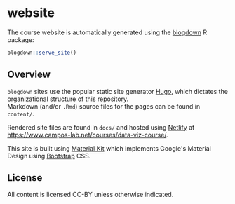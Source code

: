 # website

The course website is automatically generated using the [blogdown](https://github.com/rstudio/blogdown) R package:

```r
blogdown::serve_site()
```

## Overview

`blogdown` sites use the popular static site generator [Hugo](https://gohugo.io),
which dictates the organizational structure of this repository.  
Markdown (and/or `.Rmd`) source files for the pages can be found in `content/`.  

Rendered site files are found in `docs/` and hosted using [Netlify](https://www.netlify.com)
at <https://www.campos-lab.net/courses/data-viz-course/>.

This site is built using [Material Kit](https://github.com/creativetimofficial/material-kit)
which implements Google's Material Design using [Bootstrap](https://getbootstrap.com) CSS.

## License

All content is licensed CC-BY unless otherwise indicated.
